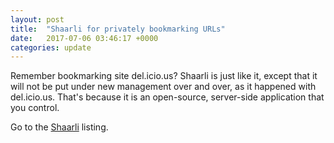 ```yaml
---
layout: post
title:  "Shaarli for privately bookmarking URLs"
date:   2017-07-06 03:46:17 +0000
categories: update
---
```


Remember bookmarking site del.icio.us? Shaarli is just like it, except that it
will not be put under new management over and over, as it happened with del.icio.us.
That's because it is an open-source, server-side application that you control.

Go to the <a href="/products/#Shaarli">Shaarli</a> listing.


